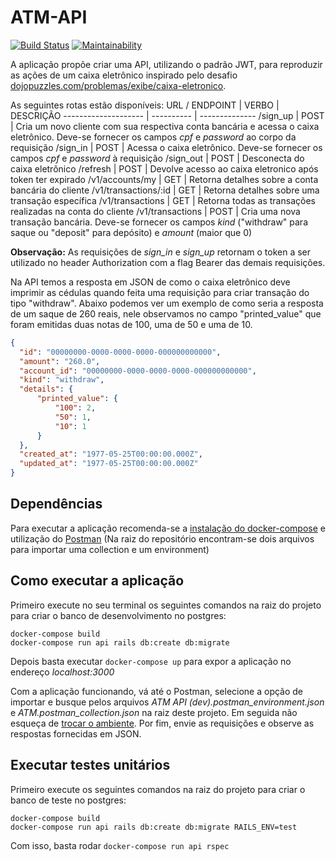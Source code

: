 # ATM-API
[![Build Status](https://travis-ci.org/rafaelgpimenta/atm-api.svg?branch=master)](https://travis-ci.org/rafaelgpimenta/atm-api)
[![Maintainability](https://api.codeclimate.com/v1/badges/af3f4100439c5b6fcfc0/maintainability)](https://codeclimate.com/github/rafaelgpimenta/atm-api/maintainability)

A aplicação propõe criar uma API, utilizando o padrão JWT, para reproduzir as ações de um caixa eletrônico inspirado pelo desafio [dojopuzzles.com/problemas/exibe/caixa-eletronico](dojopuzzles.com/problemas/exibe/caixa-eletronico).

As seguintes rotas estão disponíveis:
URL / ENDPOINT       |    VERBO   |    DESCRIÇÃO
-------------------- | ---------- | --------------
/sign_up             |    POST    | Cria um novo cliente com sua respectiva conta bancária e acessa o caixa eletrônico. Deve-se fornecer os campos *cpf* e *password* ao corpo da requisição
/sign_in             |    POST    | Acessa o caixa eletrônico. Deve-se fornecer os campos *cpf* e *password* à requisição
/sign_out            |    POST    | Desconecta do caixa eletrônico
/refresh             |    POST    | Devolve acesso ao caixa eletronico após token ter expirado
/v1/accounts/my      |    GET     | Retorna detalhes sobre a conta bancária do cliente
/v1/transactions/:id |    GET     | Retorna detalhes sobre uma transação específica
/v1/transactions     |    GET     | Retorna todas as transações realizadas na conta do cliente
/v1/transactions     |    POST    | Cria uma nova transação bancária. Deve-se fornecer os campos *kind* ("withdraw" para saque ou "deposit" para depósito) e *amount* (maior que 0)

**Observação:** As requisições de *sign_in* e *sign_up* retornam o token a ser utilizado no header Authorization com a flag Bearer das demais requisições.

Na API temos a resposta em JSON de como o caixa eletrônico deve imprimir as cédulas quando feita uma requisição para criar transação do tipo "withdraw". Abaixo podemos ver um exemplo de como seria a resposta de um saque de 260 reais, nele observamos no campo "printed_value" que foram emitidas duas notas de 100, uma de 50 e uma de 10.

```json
{
  "id": "00000000-0000-0000-0000-000000000000",
  "amount": "260.0",
  "account_id": "00000000-0000-0000-0000-000000000000",
  "kind": "withdraw",
  "details": {
      "printed_value": {
          "100": 2,
          "50": 1,
          "10": 1
      }
  },
  "created_at": "1977-05-25T00:00:00.000Z",
  "updated_at": "1977-05-25T00:00:00.000Z"
}
```

## Dependências

Para executar a aplicação recomenda-se a [instalação do docker-compose](docs.docker.com/compose/install) e utilização do [Postman](www.postman.com) (Na raiz do repositório encontram-se dois arquivos para importar uma collection e um environment)

## Como executar a aplicação

Primeiro execute no seu terminal os seguintes comandos na raiz do projeto para criar o banco de desenvolvimento no postgres:
```
docker-compose build
docker-compose run api rails db:create db:migrate
```

Depois basta executar `docker-compose up` para expor a aplicação no endereço *localhost:3000*

Com a aplicação funcionando, vá até o Postman, selecione a opção de importar e busque pelos arquivos *ATM API (dev).postman_environment.json* e *ATM.postman_collection.json* na raiz deste projeto. Em seguida não esqueça de [trocar o ambiente](learning.postman.com/docs/sending-requests/managing-environments). Por fim, envie as requisições e observe as respostas fornecidas em JSON.

## Executar testes unitários

Primeiro execute os seguintes comandos na raiz do projeto para criar o banco de teste no postgres:
```
docker-compose build
docker-compose run api rails db:create db:migrate RAILS_ENV=test
```

Com isso, basta rodar `docker-compose run api rspec`
